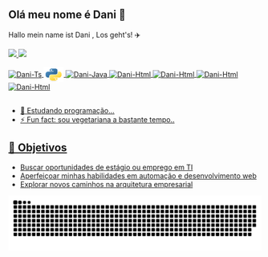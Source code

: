 ## Olá meu nome é Dani 👋 
Hallo mein name ist Dani , Los geht's! ✈️


 <div>
  <a href="https://github.com/rafaballerini](https://github-readme-stats.vercel.app/api?januario00=anuraghazra)(https://github.com/januario00/github-readme-stats">
  <img height="180em" src="https://github-readme-stats.vercel.app/api?username=januario00&show_icons=true&theme=radical"/>
  <img height="180em" src="https://github-readme-stats.vercel.app/api/top-langs/?username=januario00&layout=compact&langs_count=16&theme=dracula"/>
</div>


<div style="display: inline_block"><br>
  
  <img align="center" alt="Dani-Ts" height="30" width="40" src="https://cdn.jsdelivr.net/gh/devicons/devicon@latest/icons/canva/canva-original.svg" />
  <img align="center" alt="Dani-Python" height="30" width="40" src="https://raw.githubusercontent.com/devicons/devicon/master/icons/python/python-original.svg">
  <img align="center" alt="Dani-Java" height="30" width="40" <img src="https://cdn.jsdelivr.net/gh/devicons/devicon@latest/icons/java/java-original.svg" />
  <img align="center" alt="Dani-Html" height="30" width="40" <img src="https://cdn.jsdelivr.net/gh/devicons/devicon@latest/icons/html5/html5-original.svg" />
  <img align="center" alt="Dani-Html" height="30" width="40" <img src="https://cdn.jsdelivr.net/gh/devicons/devicon@latest/icons/css3/css3-plain.svg" />
  <img align="center" alt="Dani-Html" height="30" width="40" <img src="https://cdn.jsdelivr.net/gh/devicons/devicon@latest/icons/figma/figma-original.svg" />
  <img align="center" alt="Dani-Html" height="30" width="40" <img src="https://cdn.jsdelivr.net/gh/devicons/devicon@latest/icons/notion/notion-original.svg" />


          
  
  

  ##

          
- 🌱 Estudando programação...
- ⚡ Fun fact: sou vegetariana a bastante tempo..



## 🎯 Objetivos

- Buscar oportunidades de estágio ou emprego em TI
- Aperfeiçoar minhas habilidades em automação e desenvolvimento web
- Explorar novos caminhos na arquitetura empresarial

<picture>
  <source media="(prefers-color-scheme: dark)" srcset="https://raw.githubusercontent.com/platane/platane/output/github-contribution-grid-snake-dark.svg">
  <source media="(prefers-color-scheme: light)" srcset="https://raw.githubusercontent.com/platane/platane/output/github-contribution-grid-snake.svg">
  <img alt="github contribution grid snake animation" src="https://raw.githubusercontent.com/platane/platane/output/github-contribution-grid-snake.svg">
</picture>

<!-- generated with [Platane/snk](https://github.com/Platane/snk) -->



